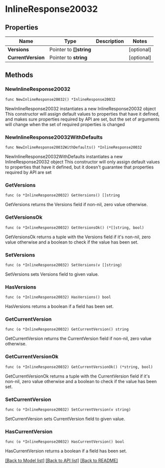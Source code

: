 # InlineResponse20032

## Properties

Name | Type | Description | Notes
------------ | ------------- | ------------- | -------------
**Versions** | Pointer to **[]string** |  | [optional] 
**CurrentVersion** | Pointer to **string** |  | [optional] 

## Methods

### NewInlineResponse20032

`func NewInlineResponse20032() *InlineResponse20032`

NewInlineResponse20032 instantiates a new InlineResponse20032 object
This constructor will assign default values to properties that have it defined,
and makes sure properties required by API are set, but the set of arguments
will change when the set of required properties is changed

### NewInlineResponse20032WithDefaults

`func NewInlineResponse20032WithDefaults() *InlineResponse20032`

NewInlineResponse20032WithDefaults instantiates a new InlineResponse20032 object
This constructor will only assign default values to properties that have it defined,
but it doesn't guarantee that properties required by API are set

### GetVersions

`func (o *InlineResponse20032) GetVersions() []string`

GetVersions returns the Versions field if non-nil, zero value otherwise.

### GetVersionsOk

`func (o *InlineResponse20032) GetVersionsOk() (*[]string, bool)`

GetVersionsOk returns a tuple with the Versions field if it's non-nil, zero value otherwise
and a boolean to check if the value has been set.

### SetVersions

`func (o *InlineResponse20032) SetVersions(v []string)`

SetVersions sets Versions field to given value.

### HasVersions

`func (o *InlineResponse20032) HasVersions() bool`

HasVersions returns a boolean if a field has been set.

### GetCurrentVersion

`func (o *InlineResponse20032) GetCurrentVersion() string`

GetCurrentVersion returns the CurrentVersion field if non-nil, zero value otherwise.

### GetCurrentVersionOk

`func (o *InlineResponse20032) GetCurrentVersionOk() (*string, bool)`

GetCurrentVersionOk returns a tuple with the CurrentVersion field if it's non-nil, zero value otherwise
and a boolean to check if the value has been set.

### SetCurrentVersion

`func (o *InlineResponse20032) SetCurrentVersion(v string)`

SetCurrentVersion sets CurrentVersion field to given value.

### HasCurrentVersion

`func (o *InlineResponse20032) HasCurrentVersion() bool`

HasCurrentVersion returns a boolean if a field has been set.


[[Back to Model list]](../README.md#documentation-for-models) [[Back to API list]](../README.md#documentation-for-api-endpoints) [[Back to README]](../README.md)


